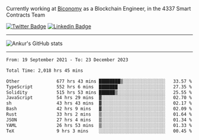 Currently working at [Biconomy](https://biconomy.io/) as a Blockchain Engineer, in the 4337 Smart Contracts Team

 [![Twitter Badge](https://img.shields.io/badge/-@ankurdubey521-1ca0f1?style=flat-square&labelColor=1ca0f1&logo=twitter&logoColor=white&link=https://twitter.com/ankurdubey521)](https://twitter.com/ankurdubey521) [![Linkedin Badge](https://img.shields.io/badge/-ankurdubey521-blue?style=flat-square&logo=Linkedin&logoColor=white&link=https://www.linkedin.com/in/ankurdubey521/)](https://www.linkedin.com/in/ankurdubey521/)

<hr/>

![Ankur's GitHub stats](https://github-readme-stats.vercel.app/api?username=ankurdubey521&count_private=true&theme=radical)

<hr/>

<!--START_SECTION:waka-->

```txt
From: 19 September 2021 - To: 23 December 2023

Total Time: 2,018 hrs 45 mins

Other              677 hrs 43 mins ████████▒░░░░░░░░░░░░░░░░   33.57 %
TypeScript         552 hrs 6 mins  ███████░░░░░░░░░░░░░░░░░░   27.35 %
Solidity           515 hrs 53 mins ██████▒░░░░░░░░░░░░░░░░░░   25.55 %
JavaScript         54 hrs 29 mins  ▓░░░░░░░░░░░░░░░░░░░░░░░░   02.70 %
sh                 43 hrs 43 mins  ▓░░░░░░░░░░░░░░░░░░░░░░░░   02.17 %
Bash               42 hrs 9 mins   ▓░░░░░░░░░░░░░░░░░░░░░░░░   02.09 %
Rust               33 hrs 2 mins   ▒░░░░░░░░░░░░░░░░░░░░░░░░   01.64 %
JSON               27 hrs 4 mins   ▒░░░░░░░░░░░░░░░░░░░░░░░░   01.34 %
YAML               26 hrs 53 mins  ▒░░░░░░░░░░░░░░░░░░░░░░░░   01.33 %
TeX                9 hrs 3 mins    ░░░░░░░░░░░░░░░░░░░░░░░░░   00.45 %
```

<!--END_SECTION:waka-->
